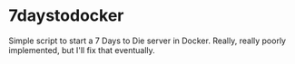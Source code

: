 # 7daystodocker
Simple script to start a 7 Days to Die server in Docker. Really, really poorly implemented, but I'll fix that eventually.
